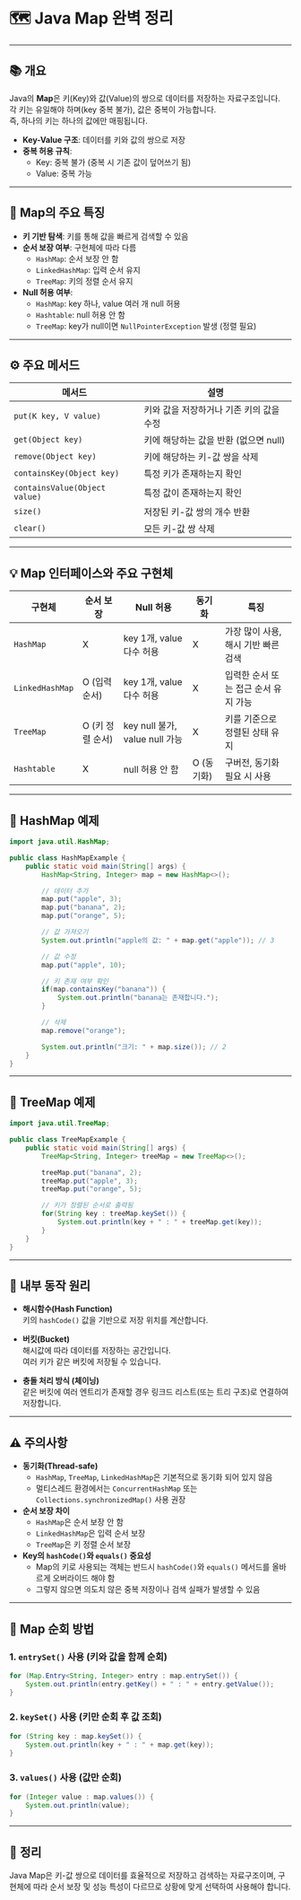 # 🗺️ **Java Map 완벽 정리**

---

## 📚 개요

Java의 **Map**은 키(Key)와 값(Value)의 쌍으로 데이터를 저장하는 자료구조입니다.  
각 키는 유일해야 하며(key 중복 불가), 값은 중복이 가능합니다.  
즉, 하나의 키는 하나의 값에만 매핑됩니다.

- **Key-Value 구조**: 데이터를 키와 값의 쌍으로 저장  
- **중복 허용 규칙**:  
  - Key: 중복 불가 (중복 시 기존 값이 덮어쓰기 됨)  
  - Value: 중복 가능

---

## 🧩 Map의 주요 특징

- **키 기반 탐색**: 키를 통해 값을 빠르게 검색할 수 있음  
- **순서 보장 여부**: 구현체에 따라 다름  
  - `HashMap`: 순서 보장 안 함  
  - `LinkedHashMap`: 입력 순서 유지  
  - `TreeMap`: 키의 정렬 순서 유지  
- **Null 허용 여부**:  
  - `HashMap`: key 하나, value 여러 개 null 허용  
  - `Hashtable`: null 허용 안 함  
  - `TreeMap`: key가 null이면 `NullPointerException` 발생 (정렬 필요)

---

## ⚙️ 주요 메서드

| 메서드           | 설명                                  |
|------------------|-------------------------------------|
| `put(K key, V value)`    | 키와 값을 저장하거나 기존 키의 값을 수정 |
| `get(Object key)`        | 키에 해당하는 값을 반환 (없으면 null)    |
| `remove(Object key)`     | 키에 해당하는 키-값 쌍을 삭제             |
| `containsKey(Object key)`| 특정 키가 존재하는지 확인                 |
| `containsValue(Object value)` | 특정 값이 존재하는지 확인               |
| `size()`                | 저장된 키-값 쌍의 개수 반환               |
| `clear()`               | 모든 키-값 쌍 삭제                        |

---

## 💡 Map 인터페이스와 주요 구현체

| 구현체           | 순서 보장       | Null 허용         | 동기화         | 특징                                  |
|------------------|----------------|-------------------|----------------|-------------------------------------|
| `HashMap`        | X              | key 1개, value 다수 허용 | X              | 가장 많이 사용, 해시 기반 빠른 검색    |
| `LinkedHashMap`  | O (입력 순서)  | key 1개, value 다수 허용 | X              | 입력한 순서 또는 접근 순서 유지 가능   |
| `TreeMap`        | O (키 정렬 순서) | key null 불가, value null 가능 | X          | 키를 기준으로 정렬된 상태 유지          |
| `Hashtable`      | X              | null 허용 안 함    | O (동기화)     | 구버전, 동기화 필요 시 사용             |

---

## 🧮 HashMap 예제

```java
import java.util.HashMap;

public class HashMapExample {
    public static void main(String[] args) {
        HashMap<String, Integer> map = new HashMap<>();

        // 데이터 추가
        map.put("apple", 3);
        map.put("banana", 2);
        map.put("orange", 5);

        // 값 가져오기
        System.out.println("apple의 값: " + map.get("apple")); // 3

        // 값 수정
        map.put("apple", 10);

        // 키 존재 여부 확인
        if(map.containsKey("banana")) {
            System.out.println("banana는 존재합니다.");
        }

        // 삭제
        map.remove("orange");

        System.out.println("크기: " + map.size()); // 2
    }
}
```

---

## 🌳 TreeMap 예제

```java
import java.util.TreeMap;

public class TreeMapExample {
    public static void main(String[] args) {
        TreeMap<String, Integer> treeMap = new TreeMap<>();

        treeMap.put("banana", 2);
        treeMap.put("apple", 3);
        treeMap.put("orange", 5);

        // 키가 정렬된 순서로 출력됨
        for(String key : treeMap.keySet()) {
            System.out.println(key + " : " + treeMap.get(key));
        }
    }
}
```

---

## 🧠 내부 동작 원리

- **해시함수(Hash Function)**  
  키의 `hashCode()` 값을 기반으로 저장 위치를 계산합니다.

- **버킷(Bucket)**  
  해시값에 따라 데이터를 저장하는 공간입니다.  
  여러 키가 같은 버킷에 저장될 수 있습니다.

- **충돌 처리 방식 (체이닝)**  
  같은 버킷에 여러 엔트리가 존재할 경우 링크드 리스트(또는 트리 구조)로 연결하여 저장합니다.

---

## ⚠️ 주의사항

- **동기화(Thread-safe)**  
  - `HashMap`, `TreeMap`, `LinkedHashMap`은 기본적으로 동기화 되어 있지 않음  
  - 멀티스레드 환경에서는 `ConcurrentHashMap` 또는 `Collections.synchronizedMap()` 사용 권장  
- **순서 보장 차이**  
  - `HashMap`은 순서 보장 안 함  
  - `LinkedHashMap`은 입력 순서 보장  
  - `TreeMap`은 키 정렬 순서 보장  
- **Key의 `hashCode()`와 `equals()` 중요성**  
  - Map의 키로 사용되는 객체는 반드시 `hashCode()`와 `equals()` 메서드를 올바르게 오버라이드 해야 함  
  - 그렇지 않으면 의도치 않은 중복 저장이나 검색 실패가 발생할 수 있음

---

## 🧾 Map 순회 방법

### 1. `entrySet()` 사용 (키와 값을 함께 순회)

```java
for (Map.Entry<String, Integer> entry : map.entrySet()) {
    System.out.println(entry.getKey() + " : " + entry.getValue());
}
```

### 2. `keySet()` 사용 (키만 순회 후 값 조회)

```java
for (String key : map.keySet()) {
    System.out.println(key + " : " + map.get(key));
}
```

### 3. `values()` 사용 (값만 순회)

```java
for (Integer value : map.values()) {
    System.out.println(value);
}
```

---

## 📌 정리

Java Map은 키-값 쌍으로 데이터를 효율적으로 저장하고 검색하는 자료구조이며, 구현체에 따라 순서 보장 및 성능 특성이 다르므로 상황에 맞게 선택하여 사용해야 합니다.
